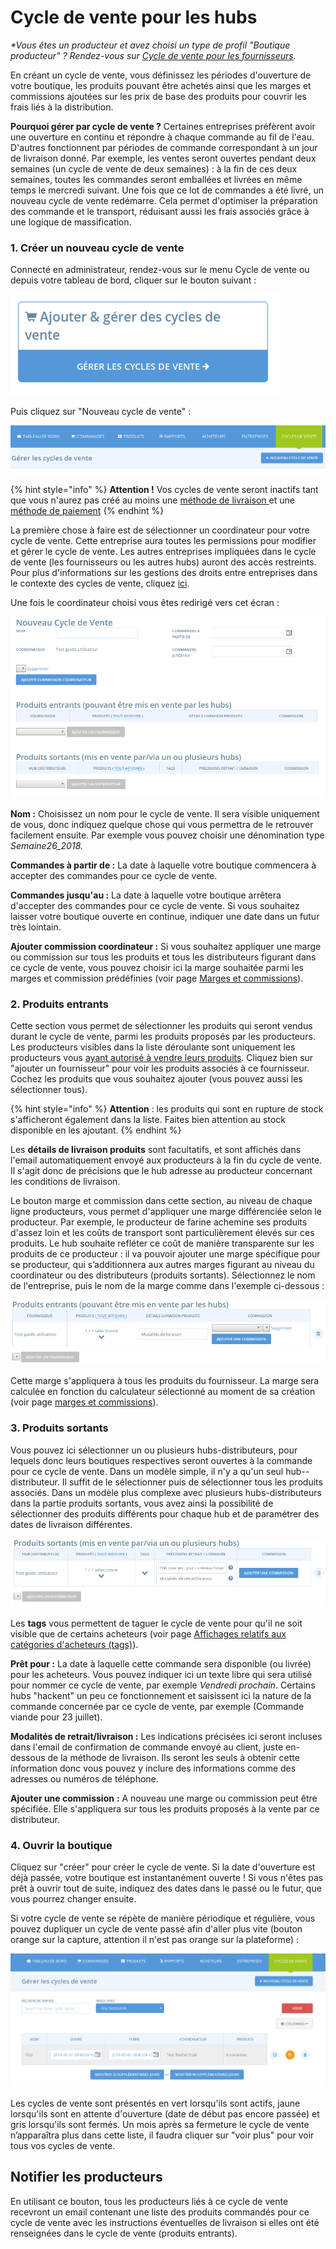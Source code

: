 # Cycle de vente pour les hubs

_\*Vous êtes un producteur  et avez choisi un type de profil "Boutique producteur" ? Rendez-vous sur_ [_Cycle de vente pour les fournisseurs_](cycle-de-vente-pour-les-fournisseurs.md)_._

En créant un cycle de vente, vous définissez les périodes d'ouverture de votre boutique, les produits pouvant être achetés ainsi que les marges et commissions ajoutées sur les prix de base des produits pour couvrir les frais liés à la distribution.

**Pourquoi gérer par cycle de vente ?** Certaines entreprises préfèrent avoir une ouverture en continu et répondre à chaque commande au fil de l'eau. D'autres fonctionnent par périodes de commande correspondant à un jour de livraison donné. Par exemple, les ventes seront ouvertes pendant deux semaines \(un cycle de vente de deux semaines\) : à la fin de ces deux semaines, toutes les commandes seront emballées et livrées en même temps le mercredi suivant. Une fois que ce lot de commandes a été livré, un nouveau cycle de vente redémarre. Cela permet d'optimiser la préparation des commande et le transport, réduisant aussi les frais associés grâce à une logique de massification.

### 1. Créer un nouveau cycle de vente

Connecté en administrateur, rendez-vous sur le menu Cycle de vente ou depuis votre tableau de bord, cliquer sur le bouton suivant :

![](../../../.gitbook/assets/image%20%28111%29.png)

Puis cliquez sur "Nouveau cycle de vente" :

![](../../../.gitbook/assets/image%20%2815%29.png)

{% hint style="info" %}
**Attention !** Vos cycles de vente seront inactifs tant que vous n'aurez pas créé au moins une [méthode de livraison ](../types-de-livraisons.md)et une[ méthode de paiement](../methodes-de-paiements.md)
{% endhint %}

La première chose à faire est de sélectionner un coordinateur pour votre cycle de vente. Cette entreprise aura toutes les permissions pour modifier et gérer le cycle de vente. Les autres entreprises impliquées dans le cycle de vente \(les fournisseurs ou les autres hubs\) auront des accès restreints. Pour plus d'informations sur les gestions des droits entre entreprises dans le contexte des cycles de vente, cliquez [ici](e2e-powers-in-multi-enterprise-ocs.md).

Une fois le coordinateur choisi vous êtes redirigé vers cet écran :

![](../../../.gitbook/assets/capture-du-2019-08-01-00-19-36.png)

**Nom :** Choisissez un nom pour le cycle de vente. Il sera visible uniquement de vous, donc indiquez quelque chose qui vous permettra de le retrouver facilement ensuite. Par exemple vous pouvez choisir une dénomination type _Semaine26\_2018._

**Commandes à partir de :** La date à laquelle votre boutique commencera à accepter des commandes pour ce cycle de vente.

**Commandes jusqu'au :** La date à laquelle votre boutique arrêtera d'accepter des commandes pour ce cycle de vente. Si vous souhaitez laisser votre boutique ouverte en continue, indiquer une date dans un futur très lointain.

**Ajouter commission coordinateur :** Si vous souhaitez appliquer une marge ou commission sur tous les produits et tous les distributeurs figurant dans ce cycle de vente, vous pouvez choisir ici la marge souhaitée parmi les marges et commission prédéfinies \(voir page [Marges et commissions](../frais-et-taxes.md)\).

### 2. Produits entrants

Cette section vous permet de sélectionner les produits qui seront vendus durant le cycle de vente, parmi les produits proposés par les producteurs. Les producteurs visibles dans la liste déroulante sont uniquement les producteurs vous [ayant autorisé à vendre leurs produits](../../votre-profil/e2e-permissions.md). Cliquez bien sur "ajouter un fournisseur" pour voir les produits associés à ce fournisseur. Cochez les produits que vous souhaitez ajouter \(vous pouvez aussi les sélectionner tous\). 

{% hint style="info" %}
**Attention** : les produits qui sont en rupture de stock s'afficheront également dans la liste. Faites bien attention au stock disponible en les ajoutant.
{% endhint %}

Les **détails de livraison produits** sont facultatifs, et sont affichés dans l'email automatiquement envoyé aux producteurs à la fin du cycle de vente. Il s'agit donc de précisions que le hub adresse au producteur concernant les conditions de livraison.

Le bouton marge et commission dans cette section, au niveau de chaque ligne producteurs, vous permet d'appliquer une marge différenciée selon le producteur. Par exemple, le producteur de farine achemine ses produits d'assez loin et les coûts de transport sont particulièrement élevés sur ces produits. Le hub souhaite refléter ce coût de manière transparente sur les produits de ce producteur : il va pouvoir ajouter une marge spécifique pour se producteur, qui s’additionnera aux autres marges figurant au niveau du coordinateur ou des distributeurs \(produits sortants\). Sélectionnez le nom de l'entreprise, puis le nom de la marge comme dans l'exemple ci-dessous :

![](../../../.gitbook/assets/capture-du-2019-08-01-00-32-04.png)

Cette marge s'appliquera à tous les produits du fournisseur. La marge sera calculée en fonction du calculateur sélectionné au moment de sa création \(voir page [marges et commissions](../frais-et-taxes.md)\).

### 3. Produits sortants

Vous pouvez ici sélectionner un ou plusieurs hubs-distributeurs, pour lequels donc leurs boutiques respectives seront ouvertes à la commande pour ce cycle de vente. Dans un modèle simple, il n'y a qu'un seul hub--distributeur. Il suffit de le sélectionner puis de sélectionner tous les produits associés. Dans un modèle plus complexe avec plusieurs hubs-distributeurs dans la partie produits sortants, vous avez ainsi la possibilité de sélectionner des produits différents pour chaque hub et de paramétrer des dates de livraison différentes.

![](../../../.gitbook/assets/capture-du-2019-08-01-00-38-32.png)

Les **tags** vous permettent de taguer le cycle de vente pour qu'il ne soit visible que de certains acheteurs \(voir page [Affichages relatifs aux catégories d'acheteurs \(tags\)](../affichages-et-prix-differencies-par-categorie-dacheteur/customized-shopping-experience.md)\).

**Prêt pour :** La date à laquelle cette commande sera disponible \(ou livrée\) pour les acheteurs. Vous pouvez indiquer ici un texte libre qui sera utilisé pour nommer ce cycle de vente, par exemple _Vendredi prochain_. Certains hubs "hackent" un peu ce fonctionnement et saisissent ici la nature de la commande concernée par ce cycle de vente, par exemple \(Commande viande pour 23 juillet\).

**Modalités de retrait/livraison :** Les indications précisées ici seront incluses dans l'email de confirmation de commande envoyé au client, juste en-dessous de la méthode de livraison. Ils seront les seuls à obtenir cette information donc vous pouvez y inclure des informations comme des adresses ou numéros de téléphone.

**Ajouter une commission** **:** A nouveau une marge ou commission peut être spécifiée. Elle s'appliquera sur tous les produits proposés à la vente par ce distributeur.

### 4. Ouvrir la boutique

Cliquez sur "créer" pour créer le cycle de vente. Si la date d'ouverture est déjà passée, votre boutique est instantanément ouverte ! Si vous n'êtes pas prêt à ouvrir tout de suite, indiquez des dates dans le passé ou le futur, que vous pourrez changer ensuite.

Si votre cycle de vente se répète de manière périodique et régulière, vous pouvez dupliquer un cycle de vente passé afin d'aller plus vite \(bouton orange sur la capture, attention il n'est pas orange sur la plateforme\) :

![](../../../.gitbook/assets/image%20%2835%29.png)

Les cycles de vente sont présentés en vert lorsqu'ils sont actifs, jaune lorsqu'ils sont en attente d'ouverture \(date de début pas encore passée\) et gris lorsqu'ils sont fermés. Un mois après sa fermeture le cycle de vente n’apparaîtra plus dans cette liste, il faudra cliquer sur "voir plus" pour voir tous vos cycles de vente.

## **Notifier les producteurs**

En utilisant ce bouton, tous les producteurs liés à ce cycle de vente recevront un email contenant une liste des produits commandés pour ce cycle de vente avec les instructions éventuelles de livraison si elles ont été renseignées dans le cycle de vente \(produits entrants\).

